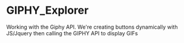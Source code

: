 # GIPHY_Explorer
Working with the Giphy API. We're creating buttons dynamically with JS/Jquery then calling the GIPHY API to display GIFs
